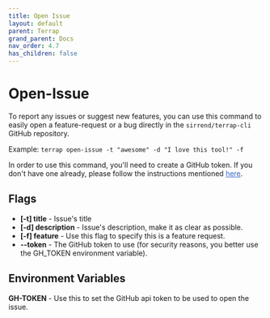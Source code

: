 ```yaml
---
title: Open Issue
layout: default
parent: Terrap
grand_parent: Docs
nav_order: 4.7
has_children: false
---
```

# Open-Issue
To report any issues or suggest new features, you can use this command to easily open a feature-request or a bug directly in the `sirrend/terrap-cli` GitHub repository.

Example: `terrap open-issue -t "awesome" -d "I love this tool!" -f`

In order to use this command, you'll need to create a GitHub token.
If you don't have one already, please follow the instructions mentioned <a href=https://docs.github.com/en/authentication/keeping-your-account-and-data-secure/creating-a-personal-access-token style="color: #3366CC">here</a>.

## Flags
* **[-t] title** - Issue's title
* **[-d] description** - Issue's description, make it as clear as possible.
* **[-f] feature** - Use this flag to specify this is a feature request.
* **--token** - The GitHub token to use (for security reasons, you better use the GH_TOKEN environment variable).

## Environment Variables
**GH-TOKEN** - Use this to set the GitHub api token to be used to open the issue.